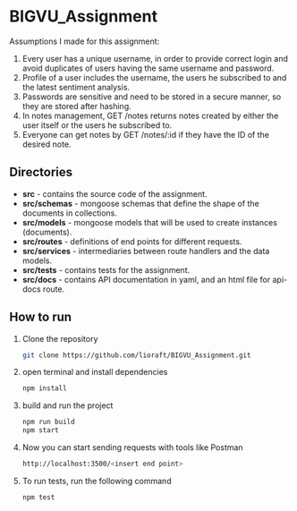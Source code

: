 # BIGVU_Assignment
Assumptions I made for this assignment:
1. Every user has a unique username, in order to provide correct login and avoid duplicates of users having the same username and password.
2. Profile of a user includes the username, the users he subscribed to and the latest sentiment analysis.
3. Passwords are sensitive and need to be stored in a secure manner, so they are stored after hashing.
4. In notes management, GET /notes returns notes created by either the user itself or the users he subscribed to.
5. Everyone can get notes by GET /notes/:id if they have the ID of the desired note.
## Directories
- **src** - contains the source code of the assignment.
- **src/schemas** - mongoose schemas that define the shape of the documents in collections.
- **src/models** - mongoose models that will be used to create instances (documents).
- **src/routes** - definitions of end points for different requests.
- **src/services** - intermediaries between route handlers and the data models.
- **src/tests** - contains tests for the assignment.
- **src/docs** - contains API documentation in yaml, and an html file for api-docs route.

## How to run
1. Clone the repository
   ```bash
   git clone https://github.com/lioraft/BIGVU_Assignment.git
2. open terminal and install dependencies
   ```bash
   npm install
3. build and run the project
   ```bash
   npm run build
   npm start
4. Now you can start sending requests with tools like Postman
   ```bash
   http://localhost:3500/<insert end point>
5. To run tests, run the following command
   ```bash
   npm test
   